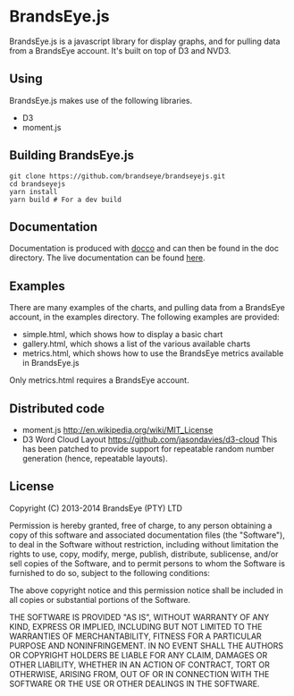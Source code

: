 # BrandsEye.js

BrandsEye.js is a javascript library for display graphs, and for pulling data from
a BrandsEye account. It's built on top of D3 and NVD3.

## Using

BrandsEye.js makes use of the following libraries.

- D3
- moment.js

## Building BrandsEye.js

    git clone https://github.com/brandseye/brandseyejs.git
    cd brandseyejs
    yarn install
    yarn build # For a dev build


## Documentation

Documentation is produced with [docco](http://jashkenas.github.io/docco/) and can then be found in the doc directory.
The live documentation can be found [here](http://brandseye.github.io/brandseyejs/brandseye.html).

## Examples

There are many examples of the charts, and pulling data from a BrandsEye account, in the
examples directory. The following examples are provided:

- simple.html, which shows how to display a basic chart
- gallery.html, which shows a list of the various available charts
- metrics.html, which shows how to use the BrandsEye metrics available in BrandsEye.js

Only metrics.html requires a BrandsEye account.

## Distributed code

- moment.js http://en.wikipedia.org/wiki/MIT_License
- D3 Word Cloud Layout https://github.com/jasondavies/d3-cloud This has been patched to provide
  support for repeatable random number generation (hence, repeatable layouts).

## License

Copyright (C) 2013-2014 BrandsEye (PTY) LTD

Permission is hereby granted, free of charge, to any person obtaining a copy of this
software and associated documentation files (the "Software"), to deal in the Software
without restriction, including without limitation the rights to use, copy, modify,
merge, publish, distribute, sublicense, and/or sell copies of the Software, and to
permit persons to whom the Software is furnished to do so, subject to the following
conditions:

The above copyright notice and this permission notice shall be included in all
copies or substantial portions of the Software.

THE SOFTWARE IS PROVIDED "AS IS", WITHOUT WARRANTY OF ANY KIND, EXPRESS OR IMPLIED,
INCLUDING BUT NOT LIMITED TO THE WARRANTIES OF MERCHANTABILITY, FITNESS FOR A
PARTICULAR PURPOSE AND NONINFRINGEMENT. IN NO EVENT SHALL THE AUTHORS OR COPYRIGHT
HOLDERS BE LIABLE FOR ANY CLAIM, DAMAGES OR OTHER LIABILITY, WHETHER IN AN ACTION OF
CONTRACT, TORT OR OTHERWISE, ARISING FROM, OUT OF OR IN CONNECTION WITH THE SOFTWARE
OR THE USE OR OTHER DEALINGS IN THE SOFTWARE.
